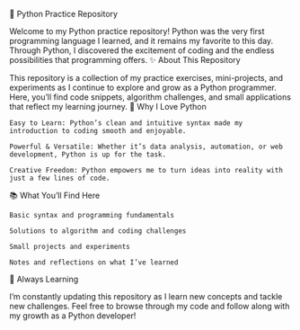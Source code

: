 🐍 Python Practice Repository

Welcome to my Python practice repository!
Python was the very first programming language I learned, and it remains my favorite to this day.
Through Python, I discovered the excitement of coding and the endless possibilities that programming offers.
✨ About This Repository

This repository is a collection of my practice exercises, mini-projects, and experiments as I continue to explore and grow as a Python programmer.
Here, you’ll find code snippets, algorithm challenges, and small applications that reflect my learning journey.
🚀 Why I Love Python

    Easy to Learn: Python’s clean and intuitive syntax made my introduction to coding smooth and enjoyable.

    Powerful & Versatile: Whether it’s data analysis, automation, or web development, Python is up for the task.

    Creative Freedom: Python empowers me to turn ideas into reality with just a few lines of code.


📚 What You’ll Find Here

    Basic syntax and programming fundamentals

    Solutions to algorithm and coding challenges

    Small projects and experiments

    Notes and reflections on what I’ve learned


🌱 Always Learning

I’m constantly updating this repository as I learn new concepts and tackle new challenges.
Feel free to browse through my code and follow along with my growth as a Python developer!
